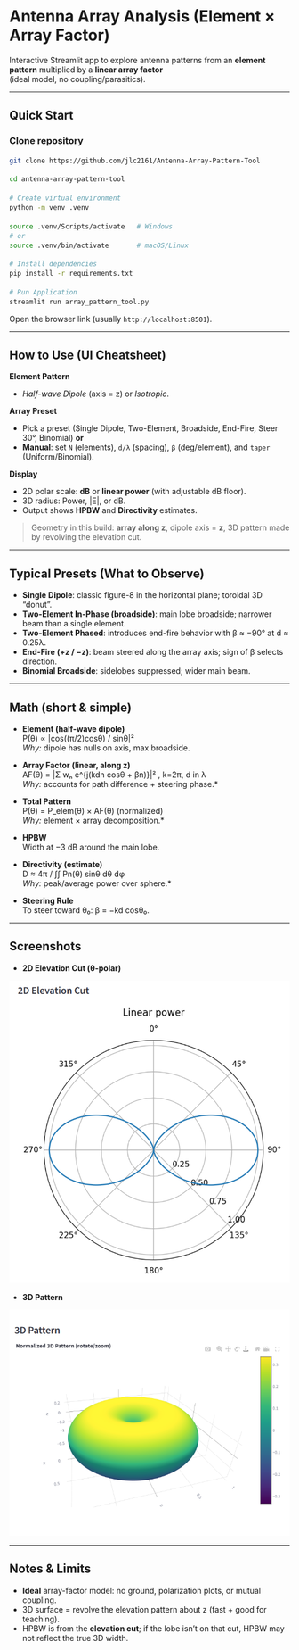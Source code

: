 # Antenna Array Analysis (Element × Array Factor)

Interactive Streamlit app to explore antenna patterns from an **element pattern** multiplied by a **linear array factor**  
(ideal model, no coupling/parasitics).

---

## Quick Start

### Clone repository
```bash
git clone https://github.com/jlc2161/Antenna-Array-Pattern-Tool

cd antenna-array-pattern-tool

# Create virtual environment
python -m venv .venv

source .venv/Scripts/activate   # Windows
# or
source .venv/bin/activate       # macOS/Linux

# Install dependencies
pip install -r requirements.txt

# Run Application
streamlit run array_pattern_tool.py

```

Open the browser link (usually `http://localhost:8501`).

---

## How to Use (UI Cheatsheet)

**Element Pattern**
- *Half-wave Dipole* (axis = z) or *Isotropic*.

**Array Preset**
- Pick a preset (Single Dipole, Two-Element, Broadside, End-Fire, Steer 30°, Binomial) **or**
- **Manual**: set `N` (elements), `d/λ` (spacing), `β` (deg/element), and `taper` (Uniform/Binomial).

**Display**
- 2D polar scale: **dB** or **linear power** (with adjustable dB floor).
- 3D radius: Power, |E|, or dB.
- Output shows **HPBW** and **Directivity** estimates.

> Geometry in this build: **array along z**, dipole axis = **z**, 3D pattern made by revolving the elevation cut.

---

## Typical Presets (What to Observe)

- **Single Dipole**: classic figure-8 in the horizontal plane; toroidal 3D “donut”.
- **Two-Element In-Phase (broadside)**: main lobe broadside; narrower beam than a single element.
- **Two-Element Phased**: introduces end-fire behavior with β ≈ −90° at d ≈ 0.25λ.
- **End-Fire (+z / −z)**: beam steered along the array axis; sign of β selects direction.
- **Binomial Broadside**: sidelobes suppressed; wider main beam.

---

## Math (short & simple)

- **Element (half-wave dipole)**  
  P(θ) ∝ |cos((π/2)cosθ) / sinθ|²  
  *Why:* dipole has nulls on axis, max broadside.

- **Array Factor (linear, along z)**  
  AF(θ) = |Σ wₙ e^{j(kdn cosθ + βn)}|² , k=2π, d in λ  
  *Why:* accounts for path difference + steering phase.*

- **Total Pattern**  
  P(θ) = P_elem(θ) × AF(θ) (normalized)  
  *Why:* element × array decomposition.*

- **HPBW**  
  Width at −3 dB around the main lobe.

- **Directivity (estimate)**  
  D ≈ 4π / ∫∫ Pn(θ) sinθ dθ dφ  
  *Why:* peak/average power over sphere.*

- **Steering Rule**  
  To steer toward θ₀: β = −kd cosθ₀.

---

## Screenshots

- **2D Elevation Cut (θ-polar)**

![2D Dipole Pattern](screenshots/2D_Dipole.png)

- **3D Pattern**

![3D Dipole Pattern](screenshots/3D_Dipole.png)

---

## Notes & Limits

- **Ideal** array-factor model: no ground, polarization plots, or mutual coupling.
- 3D surface = revolve the elevation pattern about z (fast + good for teaching).
- HPBW is from the **elevation cut**; if the lobe isn’t on that cut, HPBW may not reflect the true 3D width.
